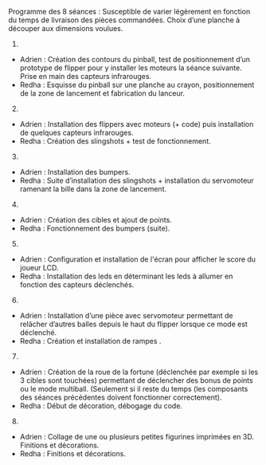 Programme des 8 séances :
Susceptible de varier légèrement en fonction du temps de livraison des pièces commandées.
Choix d’une planche à découper aux dimensions voulues. 

1)

* Adrien : Création des contours du pinball, test de positionnement d’un prototype de flipper pour y installer les moteurs la séance suivante. Prise en main des capteurs infrarouges.
* Redha : Esquisse du pinball sur une planche au crayon, positionnement de la zone de lancement et fabrication du lanceur.

2) 
* Adrien : Installation des flippers avec moteurs (+ code) puis installation de quelques capteurs infrarouges.
* Redha : Création des slingshots + test de fonctionnement.

3)

* Adrien : Installation des bumpers.
* Redha :  Suite d’installation des slingshots + installation du servomoteur ramenant la bille dans la zone de lancement. 

4)

* Adrien : Création des cibles et ajout de points.
* Redha : Fonctionnement des bumpers (suite).


5)

* Adrien : Configuration et installation de l'écran pour afficher le score du joueur LCD.
* Redha :  Installation des leds en déterminant les leds à allumer en fonction des capteurs déclenchés.


6)

* Adrien : Installation d’une pièce avec servomoteur permettant de relâcher d’autres balles depuis le haut du flipper lorsque ce mode est déclenché.  
* Redha : Création et installation de rampes .


7)

* Adrien : Création de la roue de la fortune (déclenchée par exemple si les 3 cibles sont touchées) permettant de déclencher des bonus de points ou le mode multiball. (Seulement si il reste du temps (les composants des séances précédentes doivent fonctionner correctement). 
* Redha : Début de décoration, débogage du code.

8)
* Adrien : Collage de une ou plusieurs petites figurines imprimées en 3D. Finitions et décorations.
* Redha : Finitions et décorations.

